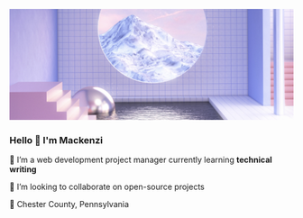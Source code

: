 ![](christinalaporta.jpg)

### Hello 👋 I'm Mackenzi

🌱 I’m a web development project manager currently learning **technical writing**

👯 I’m looking to collaborate on open-source projects

📍 Chester County, Pennsylvania
